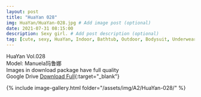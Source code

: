 ```yaml
---
layout: post
title: "HuaYan 028"
img: HuaYan/HuaYan-028.jpg # Add image post (optional)
date: 2021-07-31 08:15:00
description: Sexy girl. # Add post description (optional)
tag: [cute, sexy, HuaYan, Indoor, Bathtub, Outdoor, Bodysuit, Underwear, Cosplay, Big Tits, Tattoo]
---
```

HuaYan Vol.028  
Model: Manuela玛鲁娜  
Images in download package have full quality                    
Google Drive [Download Full](http://gestyy.com/eoSlwv){:target="_blank"}

{% include image-gallery.html folder="/assets/img/A2/HuaYan-028/" %}
